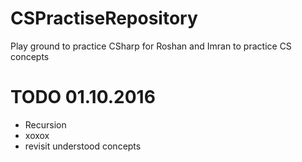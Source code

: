 # CSPractiseRepository
Play ground to practice CSharp for Roshan and Imran to practice CS concepts

# TODO 01.10.2016
* Recursion 
* xoxox
* revisit understood concepts
